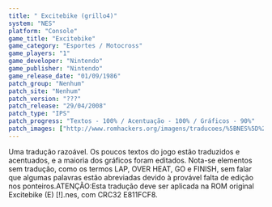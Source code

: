 ```yaml
---
title: " Excitebike (grillo4)"
system: "NES"
platform: "Console"
game_title: "Excitebike"
game_category: "Esportes / Motocross"
game_players: "1"
game_developer: "Nintendo"
game_publisher: "Nintendo"
game_release_date: "01/09/1986"
patch_group: "Nenhum"
patch_site: "Nenhum"
patch_version: "???"
patch_release: "29/04/2008"
patch_type: "IPS"
patch_progress: "Textos - 100% / Acentuação - 100% / Gráficos - 90%"
patch_images: ["http://www.romhackers.org/imagens/traducoes/%5BNES%5D%20Excitebike%20-%20grillo4%20-%201.png","http://www.romhackers.org/imagens/traducoes/%5BNES%5D%20Excitebike%20-%20grillo4%20-%202.png","http://www.romhackers.org/imagens/traducoes/%5BNES%5D%20Excitebike%20-%20grillo4%20-%203.png"]
---
```

Uma tradução razoável. Os poucos textos do jogo estão traduzidos e acentuados, e a maioria dos gráficos foram editados. Nota-se elementos sem tradução, como os termos LAP, OVER HEAT, GO e FINISH, sem falar que algumas palavras estão abreviadas devido à provável falta de edição nos ponteiros.ATENÇÃO:Esta tradução deve ser aplicada na ROM original Excitebike (E) [!].nes, com CRC32 E811FCF8.
